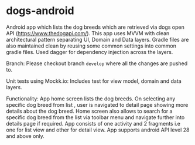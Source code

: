 # dogs-android

Android app which lists the dog breeds which are retrieved via dogs open API (https://www.thedogapi.com/).
This app uses MVVM with clean architectural pattern separating UI, Domain and Data layers.
Gradle files are also maintained clean by reusing some common settings into common gradle files.
Used dagger for dependency injection across the layers.

Branch:
Please checkout branch `develop` where all the changes are pushed to.

Unit tests using Mockk.io:
Includes test for view model, domain and data layers.

Functionality:
App home screen lists the dog breeds.
On selecting any specific dog breed from list , user is navigated to detail page showing more details about the dog breed.
Home screen also allows to search for a specific dog breed from the list via toolbar menu and navigate further into details page if required.
App consists of one activity and 2 fragments i.e one for list view and other for detail view.
App supports android API level 28 and above only.
